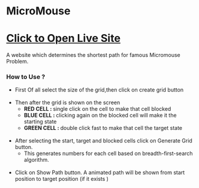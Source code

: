 # MicroMouse
<h1><a href ="https://prathamn1.github.io/MicroMouse/">Click to Open Live Site</a></h1>
A website which determines the shortest path for famous Micromouse Problem.

<h3>How to Use ? </h3>

<ul>
  <li>First Of all select the size of the grid,then click on create grid button </li>
  <br>
  <li>Then after the grid is shown on the screen
      <ul>
        <li><b>RED CELL : </b>single click on the cell to make that cell blocked </li>
        <li><b>BLUE CELL : </b>clicking again on the blocked cell will make it the starting state</li>
        <li><b>GREEN CELL : </b>double click fast to make that cell the target state</li>
      </ul>
  </li>
  <br>
  <li>After selecting the start, target and blocked cells click on Generate Grid button.
      <ul><li>This generates numbers for each cell based on breadth-first-search algorithm.</li></ul>
  </li>
  <br>
  <li>Click on Show Path button. A animated path will be shown from start position to target position (if it exists )</li>
  
</ul>
